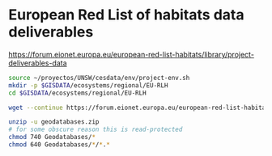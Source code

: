 # European Red List of habitats data deliverables

https://forum.eionet.europa.eu/european-red-list-habitats/library/project-deliverables-data

```sh
source ~/proyectos/UNSW/cesdata/env/project-env.sh
mkdir -p $GISDATA/ecosystems/regional/EU-RLH
cd $GISDATA/ecosystems/regional/EU-RLH

wget --continue https://forum.eionet.europa.eu/european-red-list-habitats/library/project-deliverables-data/geodatabases/zip_export/do_export --output-document=geodatabases.zip

unzip -u geodatabases.zip
# for some obscure reason this is read-protected
chmod 740 Geodatabases/*
chmod 640 Geodatabases/*/*.*
```
